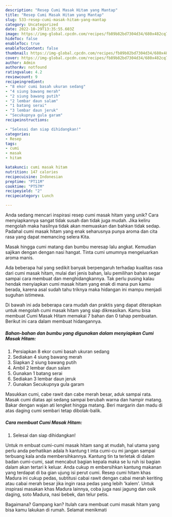 ```yaml
---
description: "Resep Cumi Masak Hitam yang Mantap"
title: "Resep Cumi Masak Hitam yang Mantap"
slug: 533-resep-cumi-masak-hitam-yang-mantap
category: Uncategorized
date: 2022-10-29T13:35:55.603Z
image: https://img-global.cpcdn.com/recipes/fb89b82bd7304d34/680x482cq70/cumi-masak-hitam-foto-resep-utama.jpg
hideToc: false
enableToc: true
enableTocContent: false
thumbnail: https://img-global.cpcdn.com/recipes/fb89b82bd7304d34/680x482cq70/cumi-masak-hitam-foto-resep-utama.jpg
cover: https://img-global.cpcdn.com/recipes/fb89b82bd7304d34/680x482cq70/cumi-masak-hitam-foto-resep-utama.jpg
author: Admin
authorAv: notfound
ratingvalue: 4.2
reviewcount: 9
recipeingredient:
- "8 ekor cumi basah ukuran sedang"
- "4 siung bawang merah"
- "2 siung bawang putih"
- "2 lembar daun salam"
- "1 batang serai"
- "3 lembar daun jeruk"
- "Secukupnya gula garam"
recipeinstructions:

- "Selesai dan siap dihidangkan!"
categories:
- Resep
tags:
- cumi
- masak
- hitam

katakunci: cumi masak hitam 
nutrition: 147 calories
recipecuisine: Indonesian
preptime: "PT11M"
cooktime: "PT57M"
recipeyield: "2"
recipecategory: Lunch

---
```





Anda sedang mencari inspirasi resep cumi masak hitam yang unik? Cara menyiapkannya sangat tidak susah dan tidak juga mudah. Jika keliru mengolah maka hasilnya tidak akan memuaskan dan bahkan tidak sedap. Padahal cumi masak hitam yang enak seharusnya punya aroma dan cita rasa yang dapat memancing selera Kita.





Masak hingga cumi matang dan bumbu meresap lalu angkat. Kemudian sajikan dengan dengan nasi hangat. Tinta cumi umumnya mengeluarkan aroma manis.

Ada beberapa hal yang sedikit banyak berpengaruh terhadap kualitas rasa dari cumi masak hitam, mulai dari jenis bahan, lalu pemilihan bahan segar sampai cara membuat dan menghidangkannya. Tak perlu pusing kalau hendak menyiapkan cumi masak hitam yang enak di mana pun kamu berada, karena asal sudah tahu triknya maka hidangan ini mampu menjadi suguhan istimewa.






Di bawah ini ada beberapa cara mudah dan praktis yang dapat diterapkan untuk mengolah cumi masak hitam yang siap dikreasikan. Kamu bisa membuat Cumi Masak Hitam memakai 7 bahan dan 0 tahap pembuatan. Berikut ini cara dalam membuat hidangannya.

<!--inarticleads1-->

##### Bahan-bahan dan bumbu yang digunakan dalam menyiapkan Cumi Masak Hitam:

1. Persiapkan 8 ekor cumi basah ukuran sedang
1. Sediakan 4 siung bawang merah
1. Siapkan 2 siung bawang putih
1. Ambil 2 lembar daun salam
1. Gunakan 1 batang serai
1. Sediakan 3 lembar daun jeruk
1. Gunakan Secukupnya gula garam


Masukkan cumi, cabe rawit dan cabe merah besar, aduk sampai rata. Masak cumi diatas api sedang sampai berubah warna dan hampir matang. Bakar dengan wajan ati lengket hingga matang. Beri margarin dan madu di atas daging cumi sembari tetap dibolak-balik. 

<!--inarticleads2-->

##### Cara membuat Cumi Masak Hitam:


1. Selesai dan siap dihidangkan!

Untuk m embuat cumi-cumi masak hitam sang at mudah, hal utama yang perlu anda perhatikan adala h kantung t inta cumi-cu mi jangan sampai terbuang kala anda membersihkannya. Kantung tin ta terletak di dalam badan cumi-cumi, saat mencabut bagian kepala maka se lu ruh isi bagian dalam akan tertari k keluar. Anda cukup m embersihkan kantung makanan yang terdapat di ba gian ujung isi perut cumi. Resep cumi hitam khas Madura ini cukup pedas, subtitusi cabai rawit dengan cabai merah keriting atau cabai merah besar jika ingin rasa pedas yang lebih &#39;kalem&#39;. Untuk inspirasi masakan khas Madura lainnya, coba juga nasi jagung dan osik daging, soto Madura, nasi bebek, dan telur petis. 

Bagaimana? Gampang kan? Itulah cara membuat cumi masak hitam yang bisa kamu lakukan di rumah. Selamat menikmati
